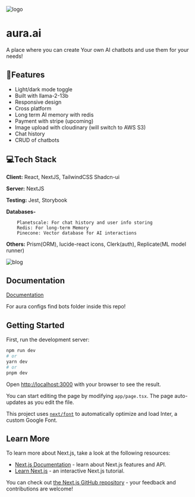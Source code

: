 


![logo](https://github.com/0rbitSoc/aura/assets/133385746/a7e58cb3-7b76-4d4d-957f-00e9ab3c9adf)


# aura.ai

A place where you can create Your own AI chatbots and use them for your needs!




## 📱Features

- Light/dark mode toggle
- Built with llama-2-13b
- Responsive design 
- Cross platform
- Long term AI memory with redis
- Payment with stripe (upcoming)
- Image upload with cloudinary (will switch to AWS S3)
- Chat history
- CRUD of chatbots



## 💻Tech Stack

**Client:** React, NextJS, TailwindCSS Shadcn-ui

**Server:** NextJS

**Testing:** Jest, Storybook

**Databases-** 

        Planetscale: For chat history and user info storing
        Redis: For long-term Memory
        Pinecone: Vector database for AI interactions

**Others:** Prism(ORM), lucide-react icons, Clerk(auth), Replicate(ML model runner)




![blog](https://github.com/0rbitSoc/aura/assets/133385746/8a5b7e71-4637-495b-b2bc-9bc856996957)




## Documentation

[Documentation](https://linktodocumentation)

For aura configs find bots folder inside this repo!

## Getting Started

First, run the development server:

```bash
npm run dev
# or
yarn dev
# or
pnpm dev
```

Open [http://localhost:3000](http://localhost:3000) with your browser to see the result.

You can start editing the page by modifying `app/page.tsx`. The page auto-updates as you edit the file.

This project uses [`next/font`](https://nextjs.org/docs/basic-features/font-optimization) to automatically optimize and load Inter, a custom Google Font.

## Learn More

To learn more about Next.js, take a look at the following resources:

- [Next.js Documentation](https://nextjs.org/docs) - learn about Next.js features and API.
- [Learn Next.js](https://nextjs.org/learn) - an interactive Next.js tutorial.

You can check out [the Next.js GitHub repository](https://github.com/vercel/next.js/) - your feedback and contributions are welcome!


